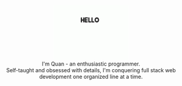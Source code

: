 
<div align="center"><img src="images/corgi-hello.gif" alt="corgi-gif" width="200"></div>
<div align="center">I'm Quan - an enthusiastic programmer.</div> 
<div align="center">Self-taught and obsessed with details, I'm conquering full stack web development one organized line at a time.</div>

